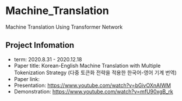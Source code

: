 # Machine_Translation
Machine Translation Using Transformer Network

## Project Infomation
- term: 2020.8.31 - 2020.12.18
- Paper title: Korean-English Machine Translation with Multiple Tokenization Strategy (다중 토큰화 전략을 적용한 한국어-영어 기계 번역)
- Paper link: 
- Presentation: https://www.youtube.com/watch?v=bGivOXnAIWM
- Demonstration: https://www.youtube.com/watch?v=mfU90xgB_rk
